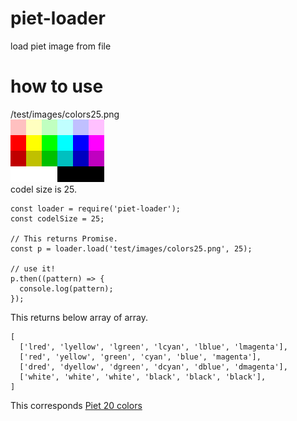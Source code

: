 # piet-loader
load piet image from file

# how to use

/test/images/colors25.png  
![test pattern](/test/images/colors25.png)  
codel size is 25.

```
const loader = require('piet-loader');
const codelSize = 25;

// This returns Promise.
const p = loader.load('test/images/colors25.png', 25);

// use it!
p.then((pattern) => {
  console.log(pattern);
});
```

This returns below array of array.

```
[
  ['lred', 'lyellow', 'lgreen', 'lcyan', 'lblue', 'lmagenta'],
  ['red', 'yellow', 'green', 'cyan', 'blue', 'magenta'],
  ['dred', 'dyellow', 'dgreen', 'dcyan', 'dblue', 'dmagenta'],
  ['white', 'white', 'white', 'black', 'black', 'black'],
]
```

This corresponds [Piet 20 colors](http://www.dangermouse.net/esoteric/piet.html)
